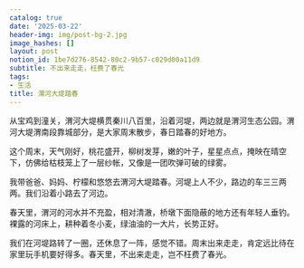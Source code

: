 ```yaml
---
catalog: true
date: '2025-03-22'
header-img: img/post-bg-2.jpg
image_hashes: []
layout: post
notion_id: 1be7d276-8542-80c2-9b57-c029d00a11d9
subtitle: 不出来走走，枉费了春光
tags:
- 生活
title: 渭河大堤踏春
---
```


从宝鸡到潼关，渭河大堤横贯秦川八百里，沿着河堤，两边就是渭河生态公园。渭河大堤渭南段靠城部分，是大家周末散步，春日踏春的好地方。


这个周末，天气刚好，桃花盛开，柳树发芽，嫩的叶子，星星点点，掩映在晴空下，仿佛给枯枝笼上了一层纱帐，又像是一团吹弹可破的绿雾。


我带爸爸、妈妈、柠檬和悠悠去渭河大堤踏春。河堤上人不少，路边的车三三两两。我们沿着小路去了河边。


春天里，渭河的河水并不充盈，相对清澈，桥墩下面隐蔽的地方还有年轻人垂钓。裸露的河床上，耕种着冬小麦，绿油油的一大片，长势正好。


我们在河堤路转了一圈，还休息了一阵，感觉不错。周末出来走走，肯定远比待在家里玩手机要好得多。春天里，不出来走走，岂不枉费了春光。
